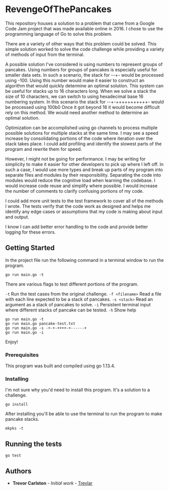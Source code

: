 # RevengeOfThePancakes

This repository houses a solution to a problem that came from a Google Code Jam project that was made available online in 2016. I chose to use the programming language of Go to solve this problem.

There are a variety of other ways that this problem could be solved. This simple solution worked to solve the code challenge while providing a variety of methods of input from the terminal.

A possible solution I've considered is using numbers to represent groups of pancakes. Using numbers for groups of pancakes is especially useful for smaller data sets. In such a scenario, the stack for --+- would be processed using -100. Using this number would make it easier to construct an algorithm that would quickly determine an optimal solution. This system can be useful for stacks up to 16 characters long. When we solve a stack the size of 10 characters, we can switch to using hexadecimal base 16 numbering system. In this scenario the stack for --+-+++++++++++- would be processed using 100b0 Once it got beyond 16 it would become difficult rely on this method. We would need another method to determine an optimal solution.

Optimization can be accomplished using go channels to process multiple possible solutions for multiple stacks at the same time. I may see a speed increase by consolidating portions of the code where iteration over the stack takes place. I could add profiling and identify the slowest parts of the program and rewrite them for speed. 

However, I might not be going for performance. I may be writing for simplicity to make it easier for other developers to pick up where I left off. In such a case, I would use more types and break up parts of my program into separate files and modules by their responsibility. Separating the code into modules would reduce the cognitive load when learning the codebase. I would increase code reuse and simplify where possible. I would increase the number of comments to clarify confusing portions of my code.

I could add more unit tests to the test framework to cover all of the methods I wrote. The tests verify that the code work as designed and helps me identify any edge cases or assumptions that my code is making about input and output.

I know I can add better error handling to the code and provide better logging for these errors.

## Getting Started

In the project file run the following command in a terminal window to run the program.

`go run main.go -t`

There are various flags to test different portions of the program.

`-t` Run the test cases from the original challenge.
`-f <filename>` Read a file with each line expected to be a stack of pancakes.
`-s <stack>` Read an argument as a stack of pancakes to solve.
`-i` Persistent terminal input where different stacks of pancake can be tested.
`-h` Show help


```
go run main.go -t
go run main.go pancake-test.txt
go run main.go -s -+-+-++++-+------+
go run main.go -i
```

Enjoy!

### Prerequisites

This program was built and compiled using go 1.13.4.

### Installing

I'm not sure why you'd need to install this program. It's a solution to a challenge.

`go install`

After installing you'll be able to use the terminal to run the program to make pancake stacks.

`mkpks -t`

## Running the tests

`go test`

## Authors

* **Trevor Carlston** - *Initial work* - [Trevlar](https://github.com/trevlar)

